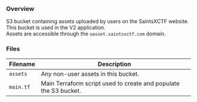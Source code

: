 ### Overview

S3 bucket containing assets uploaded by users on the SaintsXCTF website.  This bucket is used in the V2 application.  
Assets are accessible through the `uasset.saintsxctf.com` domain.

### Files

| Filename     | Description                                                                                      |
|--------------|--------------------------------------------------------------------------------------------------|
| `assets`     | Any non-user assets in this bucket.                                                              |
| `main.tf`    | Main Terraform script used to create and populate the S3 bucket.                                 |